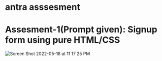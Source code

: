 # antra asssesment

# Assesment-1(Prompt given): Signup form using pure HTML/CSS

![Screen Shot 2022-05-18 at 11 17 25 PM](https://user-images.githubusercontent.com/70070115/169224547-6356d537-fe36-408c-9478-dfbb339cae6d.png)
